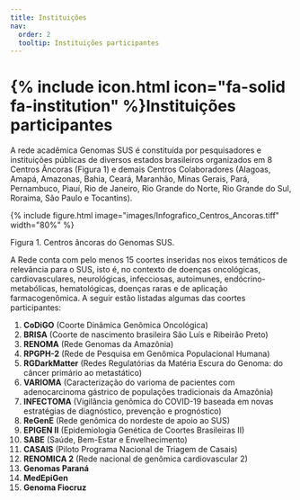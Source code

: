 ```yaml
---
title: Instituições
nav:
  order: 2
  tooltip: Instituições participantes
---
```


# {% include icon.html icon="fa-solid fa-institution" %}**Instituições participantes**

A rede acadêmica Genomas SUS é constituída por pesquisadores e instituições públicas de diversos estados brasileiros organizados em 8 Centros Âncoras (Figura 1) e demais Centros Colaboradores (Alagoas, Amapá, Amazonas, Bahia, Ceará, Maranhão, Minas Gerais, Pará, Pernambuco, Piauí, Rio de Janeiro, Rio Grande do Norte, Rio Grande do Sul, Roraima, São Paulo e Tocantins).

{% include figure.html image="images/Infografico_Centros_Ancoras.tiff" width="80%" %}

Figura 1. Centros âncoras do Genomas SUS.

A Rede conta com pelo menos 15 coortes inseridas nos eixos temáticos de relevância para o SUS, isto é, no contexto de doenças oncológicas, cardiovasculares, neurológicas, infecciosas, autoimunes, endócrino-metabólicas, hematológicas, doenças raras e de aplicação farmacogenômica. A seguir estão listadas algumas das coortes participantes:
1. **CoDiGO** (Coorte Dinâmica Genômica Oncológica)
2. **BRISA** (Coorte de nascimento brasileira São Luís e Ribeirão Preto)
3. **RENOMA** (Rede Genomas da Amazônia)
4. **RPGPH-2** (Rede de Pesquisa em Genômica Populacional Humana)
5. **RGDarkMatter** (Redes Regulatórias da Matéria Escura do Genoma: do câncer primário ao metastático)
6. **VARIOMA** (Caracterização do varioma de pacientes com adenocarcinoma gástrico de populações tradicionais da Amazônia)
7. **INFECTOMA** (Vigilância genômica do COVID-19 baseada em novas estratégias de diagnóstico, prevenção e prognóstico)
8. **ReGenE** (Rede genômica do nordeste de apoio ao SUS)
9. **EPIGEN II** (Epidemiologia Genética de Coortes Brasileiras II)
10. **SABE** (Saúde, Bem-Estar e Envelhecimento)
11. **CASAIS** (Piloto Programa Nacional de Triagem de Casais)
12. **RENOMICA 2** (Rede nacional de genômica cardiovascular 2)
13. **Genomas Paraná**
14. **MedEpiGen**
15. **Genoma Fiocruz**
